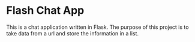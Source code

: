 # Flash Chat App

This is a chat application written in Flask. The purpose of this project is to take data from 
a url and store the information in a list.